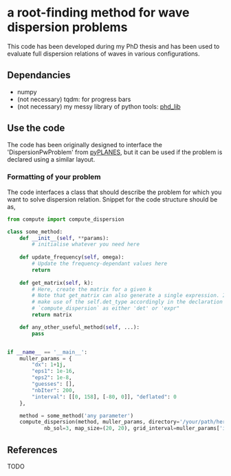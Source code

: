 # a root-finding method for wave dispersion problems

This code has been developed during my PhD thesis and has been used to evaluate full dispersion relations of waves in various configurations. 

## Dependancies 
- numpy
- (not necessary) tqdm: for progress bars
- (not necessary) my messy library of python tools: [phd_lib](https://github.com/marecmat/phd_lib)

## Use the code 
The code has been originally designed to interface the 'DispersionPwProblem' from [pyPLANES](https://github.com/OlivierDAZEL/pyPLANES/tree/eTMM), but it can be used if the problem is declared using a similar layout. 

### Formatting of your problem
The code interfaces a class that should describe the problem for which you want to solve dispersion relation. Snippet for the code structure should be as,

```python
from compute import compute_dispersion

class some_method: 
    def __init__(self, **params):
        # initialise whatever you need here
    
    def update_frequency(self, omega):
        # Update the frequency-dependant values here
        return 
    
    def get_matrix(self, k):
        # Here, create the matrix for a given k
        # Note that get_matrix can also generate a single expression. If so, 
        # make use of the self.det_type accordingly in the declaration of 
        # `compute_dispersion` as either 'det' or 'expr"
        return matrix

    def any_other_useful_method(self, ...):
        pass


if __name__ == '__main__':
    muller_params = {
        "dx": 1+1j, 
        "eps1": 1e-16, 
        "eps2": 1e-8, 
        "guesses": [], 
        "nbIter": 200, 
        "interval": [[0, 158], [-80, 0]], "deflated": 0
    },

    method = some_method('any parameter')
    compute_dispersion(method, muller_params, directory='/your/path/here', 
            nb_sol=3, map_size=(20, 20), grid_interval=muller_params['interval'], verbose=2)


``` 

## References

TODO